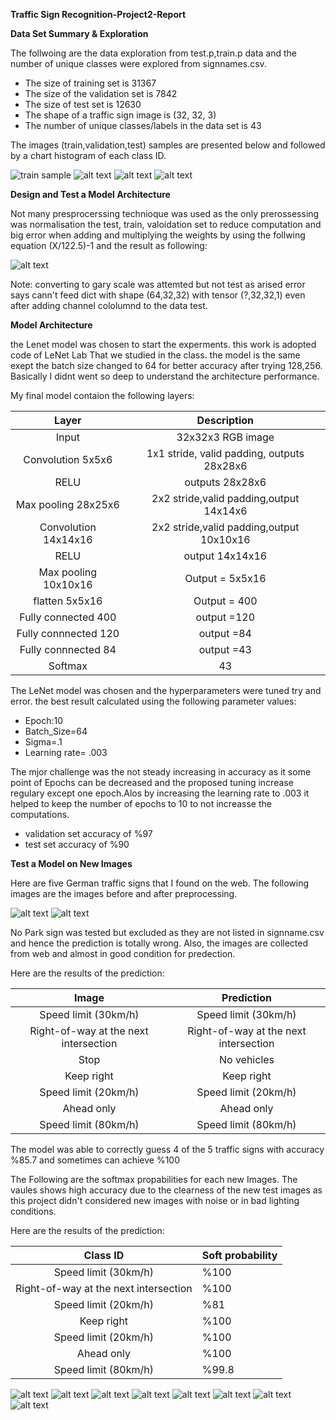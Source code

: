 **Traffic Sign Recognition-Project2-Report** 



[//]: # (Image References)

[iSoft1]: ./out_images/SoftPredict0.png "ImgSoft0"
[iSoft2]: ./out_images/SoftPredict1.png "ImgSoft1"
[iSoft3]: ./out_images/SoftPredict2.png "ImgSoft2"
[iSoft4]: ./out_images/SoftPredict3.png "ImgSoft3"
[iSoft5]: ./out_images/SoftPredict4.png "ImgSoft4"
[iSoft6]: ./out_images/SoftPredict5.png "ImgSoft5"
[iSoft7]: ./out_images/SoftPredict6.png "ImgSoft6"
[iSoft8]: ./out_images/SoftPredict0.png "ImgSoft7"
[image1]: ./out_images/testImg.png
[image2]: ./out_images/norImgOut.png
[iNorm]:  ./out_images/normtest.png
[itrain]: ./out_images/train.png 
[ivalidation]: ./out_images/validation.png 
[itest]: ./out_images/test.png 
[iHist]: ./out_images/class_histogram_plot.png 


**Data Set Summary & Exploration**

The follwoing are the data exploration from test.p,train.p data and the number of unique classes were explored from signnames.csv.

* The size of training set is 31367
* The size of the validation set is 7842
* The size of test set is 12630
* The shape of a traffic sign image is (32, 32, 3)
* The number of unique classes/labels in the data set is 43

The images (train,validation,test) samples are presented below and followed by a chart histogram of each class ID.

![train sample][itrain]
![alt text][ivalidation]
![alt text][itest]
![alt text][iHist]

**Design and Test a Model Architecture**

Not many presprocerssing technioque was used as the only prerossessing was normalisation the test, train, valoidation set to reduce computation and big error when adding and multiplying the weights by using the follwing equation (X/122.5)-1 and the result as following:

![alt text][iNorm] 


Note: converting to gary scale was attemted but not test as arised error says cann't feed dict with shape (64,32,32) with tensor (?,32,32,1) even after adding channel cololumnd to the data test. 

**Model Architecture**

the Lenet model was chosen to start the experments. this work is adopted code of LeNet Lab That we studied in the class. the model is the same exept the batch size changed to 64 for better accuracy after trying 128,256. Basically I didnt went so deep to understand the architecture performance.

My final model contaion the following layers:

| Layer         		|     Description	        					| 
|:---------------------:|:---------------------------------------------:| 
|Input         		    | 32x32x3 RGB image   							| 
|Convolution 5x5x6    	| 1x1 stride, valid padding, outputs 28x28x6 	|
|RELU					| outputs 28x28x6 								|
|Max pooling 28x25x6 	| 2x2 stride,valid padding,output 14x14x6 		|
|Convolution 14x14x16   | 2x2 stride,valid padding,output 10x10x16      |
|RELU                   |                          output 14x14x16      |
|Max pooling 10x10x16   |                          Output = 5x5x16      |
|flatten 5x5x16         |                          Output = 400         |
|Fully connected 400	|                          output =120    		|
|Fully connnected  120  |                          output =84           |
|Fully connnected  84   |                          output =43           |
|Softmax				|                                  43           |


The LeNet model was chosen and the hyperparameters were tuned try and error. the best result calculated using the following parameter values:

* Epoch:10
* Batch_Size=64
* Sigma=.1
* Learning rate= .003

The mjor challenge was the not steady increasing in accuracy as it some point of Epochs can be decreased and the proposed tuning increase regulary except one epoch.Alos by increasing the learning rate to .003 it helped to keep the number of epochs to 10 to not increasse the computations. 
* validation set accuracy of %97
* test set accuracy of %90



**Test a Model on New Images**

Here are five German traffic signs that I found on the web. The following images are the images before and after preprocessing.

![alt text][image1]
![alt text][image2]

No Park sign was tested but excluded  as they are not listed in signname.csv and hence the prediction is totally wrong. Also, the images are collected from web and almost in good condition for predection.


Here are the results of the prediction:

| Image			        |     Prediction	        					     | 
|:---------------------:|:---------------------------------------------:     | 
|Speed limit (30km/h)	               |Speed limit (30km/h)		         | 
|Right-of-way at the next intersection |Right-of-way at the next intersection|
|Stop				                   | No vehicles						 |
|Keep right	      	                   | Keep right	     				     |
|Speed limit (20km/h)		           | Speed limit (20km/h) 			     |
|Ahead only                            |Ahead only                           |
|Speed limit (80km/h)                  |Speed limit (80km/h)                 |

The model was able to correctly guess 4 of the 5 traffic signs with accuracy %85.7 and sometimes can achieve %100 

The Following are the softmax propabilities for each new Images. The vaules shows high accuracy due to the clearness of the new test images as this project didn't considered new images with noise or in bad lighting conditions. 

Here are the results of the prediction:

| Class ID 			                   |  Soft probability| 
|:------------------------------------:|:-----------------| 
|Speed limit (30km/h)	               |%100		      | 
|Right-of-way at the next intersection |%100              |
|Speed limit (20km/h)                  | %81			  |
|Keep right	      	                   |%100     		  |
|Speed limit (20km/h)		           | %100 			  |
|Ahead only                            |%100              |
|Speed limit (80km/h)                  | %99.8            |

![alt text][iSoft1]
![alt text][iSoft2]
![alt text][iSoft3]
![alt text][iSoft4]
![alt text][iSoft5]
![alt text][iSoft6]
![alt text][iSoft7]
![alt text][iSoft8]